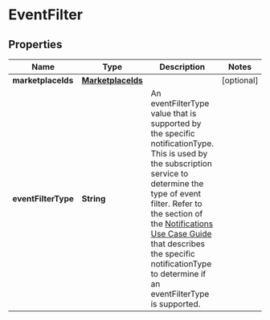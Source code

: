 
# EventFilter

## Properties
Name | Type | Description | Notes
------------ | ------------- | ------------- | -------------
**marketplaceIds** | [**MarketplaceIds**](MarketplaceIds.md) |  |  [optional]
**eventFilterType** | **String** | An eventFilterType value that is supported by the specific notificationType. This is used by the subscription service to determine the type of event filter. Refer to the section of the [Notifications Use Case Guide](doc:notifications-api-v1-use-case-guide) that describes the specific notificationType to determine if an eventFilterType is supported. | 



